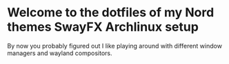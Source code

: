 # Welcome to the dotfiles of my Nord themes SwayFX Archlinux setup
By now you probably figured out I like playing around with different window managers and wayland compositors.  

